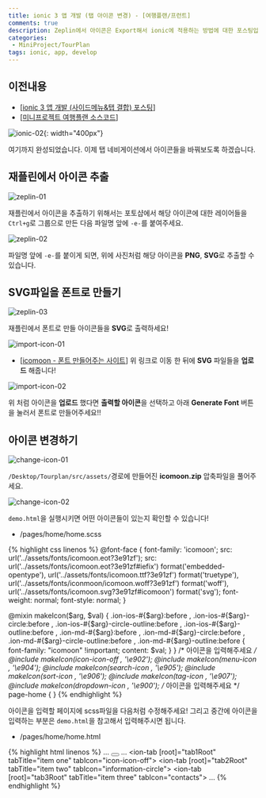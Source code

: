 ```yaml
---
title: ionic 3 앱 개발 (탭 아이콘 변경) - [여행플랜/프런트]
comments: true
description: Zeplin에서 아이콘은 Export해서 ionic에 적용하는 방법에 대한 포스팅입니다.
categories:
 - MiniProject/TourPlan
tags: ionic, app, develop
---
```


## 이전내용

- [[ionic 3 앱 개발 (사이드메뉴&탭 결합) 포스팅](https://wkddnjset.github.io/miniproject/tourplan/2018/02/04/ionic-3-%ED%95%98%EC%9D%B4%EB%B8%8C%EB%A6%AC%EB%93%9C-%EC%95%B1-%EA%B0%9C%EB%B0%9C%ED%95%98%EA%B8%B0-%EC%97%AC%ED%96%89%ED%94%8C%EB%9E%9C/)]
- [[미니프로젝트 여행플랜 소스코드](https://github.com/wkddnjset/MiniProject-TourPlan)]

![ionic-02](https://raw.githubusercontent.com/wkddnjset/wkddnjset.github.io/master/_posts/images/2018-02-04/ionic_02.png){: width="400px"}

여기까지 완성되었습니다. 이제 탭 네비게이션에서 아이콘들을 바꿔보도록 하겠습니다.

## 재플린에서 아이콘 추출

![zeplin-01](https://raw.githubusercontent.com/wkddnjset/wkddnjset.github.io/master/_posts/images/2018-02-05/export_01.png)

재플린에서 아이콘을 추출하기 위해서는 포토샵에서 해당 아이콘에 대한 레이어들을 `Ctrl+g`로 그룹으로 만든 다음 파일명 앞에 `-e-`를 붙여주세요.

![zeplin-02](https://raw.githubusercontent.com/wkddnjset/wkddnjset.github.io/master/_posts/images/2018-02-05/export_02.png)

파일명 앞에 `-e-`를 붙이게 되면, 위에 사진처럼 해당 아이콘을 **PNG**, **SVG**로 추출할 수 있습니다.

## SVG파일을 폰트로 만들기

![zeplin-03](https://raw.githubusercontent.com/wkddnjset/wkddnjset.github.io/master/_posts/images/2018-02-05/export_03.png)

재플린에서 폰트로 만들 아이콘들을 **SVG**로 출력하세요! 

![import-icon-01](https://raw.githubusercontent.com/wkddnjset/wkddnjset.github.io/master/_posts/images/2018-02-05/import_icon_01.png)

- [[icomoon - 폰트 만들어주는 사이트](https://icomoon.io/app/#/select)]
위 링크로 이동 한 뒤에 **SVG** 파일들을 **업로드** 해줍니다!

![import-icon-02](https://raw.githubusercontent.com/wkddnjset/wkddnjset.github.io/master/_posts/images/2018-02-05/import_icon_02.png)

위 처럼 아이콘을 **업로드** 했다면 **출력할 아이콘**을 선택하고 아래 **Generate Font** 버튼을 눌러서 폰트로 만들어주세요!!

## 아이콘 변경하기

![change-icon-01](https://raw.githubusercontent.com/wkddnjset/wkddnjset.github.io/master/_posts/images/2018-02-05/change_icon_01.png)

`/Desktop/Tourplan/src/assets/`경로에 만들어진 **icomoon.zip** 압축파일을 풀어주세요.

![change-icon-02](https://raw.githubusercontent.com/wkddnjset/wkddnjset.github.io/master/_posts/images/2018-02-05/change_icon_02.png)

`demo.html`을 실행시키면 어떤 아이콘들이 있는지 확인할 수 있습니다!

* /pages/home/home.scss

{% highlight css linenos %}
@font-face {
    font-family: 'icomoon';
    src: url('../assets/fonts/icomoon.eot?3e91zf');
    src: url('../assets/fonts/icomoon.eot?3e91zf#iefix') format('embedded-opentype'),
    url('../assets/fonts/icomoon.ttf?3e91zf') format('truetype'),
    url('../assets/fonts/iconmoon/icomoon.woff?3e91zf') format('woff'),
    url('../assets/fonts/icomoon.svg?3e91zf#icomoon') format('svg');
    font-weight: normal;
    font-style: normal;
}
 
@mixin makeIcon($arg, $val) {
    .ion-ios-#{$arg}:before ,
    .ion-ios-#{$arg}-circle:before ,
    .ion-ios-#{$arg}-circle-outline:before ,
    .ion-ios-#{$arg}-outline:before ,
    .ion-md-#{$arg}:before ,
    .ion-md-#{$arg}-circle:before ,
    .ion-md-#{$arg}-circle-outline:before ,
    .ion-md-#{$arg}-outline:before {
    font-family: "icomoon" !important;
    content: $val;
    }
}
/* 아이콘을 입력해주세요 */
@include makeIcon(icon-icon-off , '\e902');
@include makeIcon(menu-icon , '\e904');
@include makeIcon(search-icon , '\e905');
@include makeIcon(sort-icon , '\e906');
@include makeIcon(tag-icon , '\e907');
@include makeIcon(dropdown-icon , '\e900');
/* 아이콘을 입력해주세요 */
page-home {
}
{% endhighlight %}


아이콘을 입력할 페이지에 scss파일을 다음처럼 수정해주세요!
그리고 중간에 아이콘을 입력하는 부분은 `demo.html`을 참고해서 입력해주시면 됩니다.

* /pages/home/home.html

{% highlight html linenos %}
...
<button ion-button menuToggle>
    <ion-icon name="menu-icon"></ion-icon>
</button>
...
<ion-tabs>
    <ion-tab [root]="tab1Root" tabTitle="item one" tabIcon="icon-icon-off">
    </ion-tab>
    <ion-tab [root]="tab2Root" tabTitle="item two" tabIcon="information-circle">
    </ion-tab>
    <ion-tab [root]="tab3Root" tabTitle="item three" tabIcon="contacts">
    </ion-tab>
</ion-tabs>
...
{% endhighlight %}



